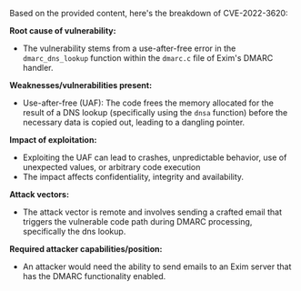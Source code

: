 Based on the provided content, here's the breakdown of CVE-2022-3620:

**Root cause of vulnerability:**
- The vulnerability stems from a use-after-free error in the `dmarc_dns_lookup` function within the `dmarc.c` file of Exim's DMARC handler.

**Weaknesses/vulnerabilities present:**
- Use-after-free (UAF): The code frees the memory allocated for the result of a DNS lookup (specifically using the `dnsa` function) before the necessary data is copied out, leading to a dangling pointer.

**Impact of exploitation:**
- Exploiting the UAF can lead to crashes, unpredictable behavior, use of unexpected values, or arbitrary code execution
- The impact affects confidentiality, integrity and availability.

**Attack vectors:**
- The attack vector is remote and involves sending a crafted email that triggers the vulnerable code path during DMARC processing, specifically the dns lookup.

**Required attacker capabilities/position:**
- An attacker would need the ability to send emails to an Exim server that has the DMARC functionality enabled.